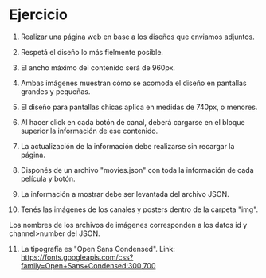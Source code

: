 # Ejercicio

1. Realizar una página web en base a los diseños que enviamos adjuntos.

2. Respetá el diseño lo más fielmente posible.

3. El ancho máximo del contenido será de 960px.

4. Ambas imágenes muestran cómo se acomoda el diseño en pantallas grandes y pequeñas.

5. El diseño para pantallas chicas aplica en medidas de 740px, o menores.

6. Al hacer click en cada botón de canal, deberá cargarse en el bloque superior la información de ese contenido.

7. La actualización de la información debe realizarse sin recargar la página.

8. Disponés de un archivo "movies.json" con toda la información de cada película y botón.

9. La información a mostrar debe ser levantada del archivo JSON.

10. Tenés las imágenes de los canales y posters dentro de la carpeta "img".

Los nombres de los archivos de imágenes corresponden a los datos id y channel>number del JSON.

11. La tipografía es "Open Sans Condensed". Link: https://fonts.googleapis.com/css?family=Open+Sans+Condensed:300,700
